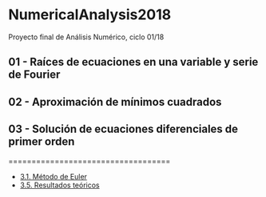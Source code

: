 # NumericalAnalysis2018
Proyecto final de Análisis Numérico, ciclo 01/18

## 01 - Raíces de ecuaciones en una variable y serie de Fourier

## 02 - Aproximación de mínimos cuadrados

## 03 - Solución de ecuaciones diferenciales de primer orden

===================================

* [3.1. Método de Euler](https://nbviewer.jupyter.org/github/00251716/NumericalAnalysis2018/blob/master/03-ODES/Secci%23U00f3n-02-M%23U00e9todoDeEuler.ipynb)
* [3.5. Resultados teóricos](https://nbviewer.jupyter.org/github/00251716/NumericalAnalysis2018/blob/master/03-ODES/Apendice.ipynb)

